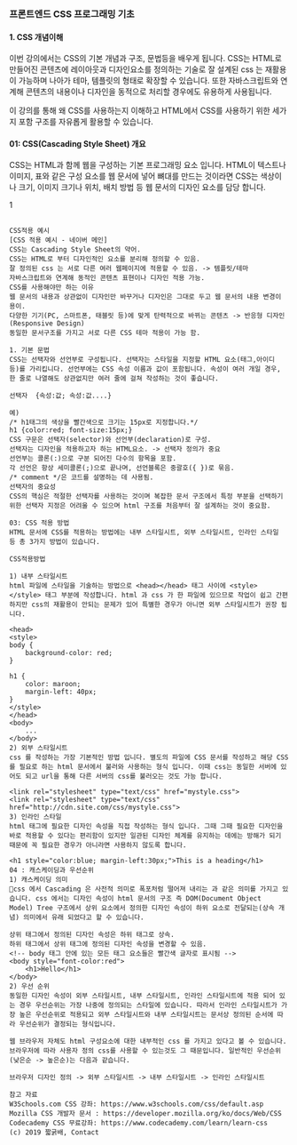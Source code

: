 ### 프론트엔드  CSS 프로그래밍 기초

#### 1. CSS 개념이해

이번 강의에서는 CSS의 기본 개념과 구조, 문법등을 배우게 됩니다. 
CSS는 HTML로 만들어진 콘텐츠에 레이아웃과 디자인요소를 정의하는 기술로 잘 설계된 css 는 재활용이 가능하며 나아가 테마, 템플릿의 형태로 확장할 수 있습니다. 
또한 자바스크립트와 연계해 콘텐츠의 내용이나 디자인을 동적으로 처리할 경우에도 유용하게 사용됩니다.

이 강의를 통해 왜 CSS를 사용하는지 이해하고 HTML에서 CSS를 사용하기 위한 세가지 포함 구조를 자유롭게 활용할 수 있습니다.

#### 01: CSS(Cascading Style Sheet) 개요
CSS는 HTML과 함께 웹을 구성하는 기본 프로그래밍 요소 입니다. 
HTML이 텍스트나 이미지, 표와 같은 구성 요소를 웹 문서에 넣어 뼈대를 만드는 것이라면 CSS는 색상이나 크기, 이미지 크기나 위치, 배치 방법 등 웹 문서의 디자인 요소를 담당 합니다.


1
```

CSS적용 예시
[CSS 적용 예시 - 네이버 메인]
CSS는 Cascading Style Sheet의 약어.
CSS는 HTML로 부터 디자인적인 요소를 분리해 정의할 수 있음.
잘 정의된 css 는 서로 다른 여러 웹페이지에 적용할 수 있음. -> 템플릿/테마
자바스크립트와 연계해 동적인 콘텐츠 표현이나 디자인 적용 가능.
CSS를 사용해야만 하는 이유
웹 문서의 내용과 상관없이 디자인만 바꾸거나 디자인은 그대로 두고 웹 문서의 내용 변경이 용이.
다양한 기기(PC, 스마트폰, 태블릿 등)에 맞게 탄력적으로 바뀌는 콘텐츠 -> 반응형 디자인(Responsive Design)
동일한 문서구조를 가지고 서로 다른 CSS 테마 적용이 가능 함.

1. 기본 문법
CSS는 선택자와 선언부로 구성됩니다. 선택자는 스타일을 지정할 HTML 요소(태그,아이디 등)를 가리킵니다. 선언부에는 CSS 속성 이름과 값이 포함됩니다. 속성이 여러 개일 경우, 한 줄로 나열해도 상관없지만 여러 줄에 걸쳐 작성하는 것이 좋습니다.

선택자  {속성:값; 속성:값....}

예)
/* h1태그의 색상을 빨간색으로 크기는 15px로 지정합니다.*/
h1 {color:red; font-size:15px;}
CSS 구문은 선택자(selector)와 선언부(declaration)로 구성.
선택자는 디자인을 적용하고자 하는 HTML요소. -> 선택자 정의가 중요
선언부는 콜론(:)으로 구분 되어진 다수의 항목을 포함.
각 선언은 항상 세미콜론(;)으로 끝나며, 선언블록은 중괄호({ })로 묶음.
/* comment */은 코드를 설명하는 데 사용됨.
선택자의 중요성
CSS의 핵심은 적절한 선택자를 사용하는 것이며 복잡한 문서 구조에서 특정 부분을 선택하기 위한 선택자 지정은 어려울 수 있으며 html 구조를 처음부터 잘 설계하는 것이 중요함.

03: CSS 적용 방법
HTML 문서에 CSS를 적용하는 방법에는 내부 스타일시트, 외부 스타일시트, 인라인 스타일 등 총 3가지 방법이 있습니다.

CSS적용방법

1) 내부 스타일시트
html 파일에 스타일을 기술하는 방법으로 <head></head> 태그 사이에 <style></style> 태그 부분에 작성합니다. html 과 css 가 한 파일에 있으므로 작업이 쉽고 간편하지만 css의 재활용이 안되는 문제가 있어 특별한 경우가 아니면 외부 스타일시트가 권장 됩니다.

<head>
<style>
body {
    background-color: red;
}

h1 {
    color: maroon;
    margin-left: 40px;
} 
</style>
</head>
<body>
    ...
</body>
2) 외부 스타일시트
css 를 작성하는 가장 기본적인 방법 입니다. 별도의 파일에 CSS 문서를 작성하고 해당 CSS를 필요로 하는 html 문서에서 불러와 사용하는 형식 입니다. 이때 css는 동일한 서버에 있어도 되고 url을 통해 다른 서버의 css를 불러오는 것도 가능 합니다.

<link rel="stylesheet" type="text/css" href="mystyle.css">
<link rel="stylesheet" type="text/css" href="http://cdn.site.com/css/mystyle.css">
3) 인라인 스타일
html 태그에 필요한 디자인 속성을 직접 작성하는 형식 입니다. 그때 그때 필요한 디자인을 바로 적용할 수 있다는 편리함이 있지만 일관된 디자인 체계를 유지하는 데에는 방해가 되기 때문에 꼭 필요한 경우가 아니라면 사용하지 않도록 합니다.

<h1 style="color:blue; margin-left:30px;">This is a heading</h1>
04 : 캐스케이딩과 우선순위
1) 캐스케이딩 의미
css 에서 Cascading 은 사전적 의미로 폭포처럼 떨어져 내리는 과 같은 의미를 가지고 있습니다. css 에서는 디자인 속성이 html 문서의 구조 즉 DOM(Document Object Model) Tree 구조에서 상위 요소에서 정의한 디자인 속성이 하위 요소로 전달되는(상속 개념) 의미에서 유래 되었다고 할 수 있습니다.

상위 태그에서 정의된 디자인 속성은 하위 태그로 상속.
하위 태그에서 상위 태그에 정의된 디자인 속성을 변경할 수 있음.
<!-- body 태그 안에 있는 모든 태그 요소들은 빨간색 글자로 표시됨 -->
<body style="font-color:red">
    <h1>Hello</h1>
</body>
2) 우선 순위
동일한 디자인 속성이 외부 스타일시트, 내부 스타일시트, 인라인 스타일시트에 적용 되어 있는 경우 우선순위는 가장 나중에 정의되는 스타일에 있습니다. 따라서 인라인 스타일시트가 가장 높은 우선순위로 적용되고 외부 스타일시트와 내부 스타일시트는 문서상 정의된 순서에 따라 우선순위가 결정되는 형식입니다.

웹 브라우저 자체도 html 구성요소에 대한 내부적인 css 를 가지고 있다고 볼 수 있습니다. 브라우저에 따라 사용자 정의 css를 사용할 수 있는것도 그 때문입니다. 일반적인 우선순위(낮은순 -> 높은순)는 다음과 같습니다.

브라우저 디자인 정의 -> 외부 스타일시트 -> 내부 스타일시트 -> 인라인 스타일시트

참고 자료
W3Schools.com CSS 강좌: https://www.w3schools.com/css/default.asp
Mozilla CSS 개발자 문서 : https://developer.mozilla.org/ko/docs/Web/CSS
Codecademy CSS 무료강좌: https://www.codecademy.com/learn/learn-css
(c) 2019 짧굵배, Contact  
```